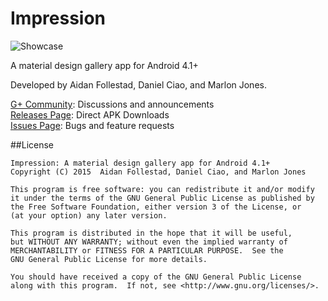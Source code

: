 # Impression

![Showcase](https://raw.githubusercontent.com/afollestad/impression/master/art/showcase.png)

A material design gallery app for Android 4.1+

Developed by Aidan Follestad, Daniel Ciao, and Marlon Jones.

[G+ Community](https://plus.google.com/communities/103090123257670799691): Discussions and announcements  
[Releases Page](https://github.com/afollestad/impression/releases): Direct APK Downloads  
[Issues Page](https://github.com/afollestad/impression/issues): Bugs and feature requests

##License

```
Impression: A material design gallery app for Android 4.1+
Copyright (C) 2015  Aidan Follestad, Daniel Ciao, and Marlon Jones

This program is free software: you can redistribute it and/or modify
it under the terms of the GNU General Public License as published by
the Free Software Foundation, either version 3 of the License, or
(at your option) any later version.

This program is distributed in the hope that it will be useful,
but WITHOUT ANY WARRANTY; without even the implied warranty of
MERCHANTABILITY or FITNESS FOR A PARTICULAR PURPOSE.  See the
GNU General Public License for more details.

You should have received a copy of the GNU General Public License
along with this program.  If not, see <http://www.gnu.org/licenses/>.
```
